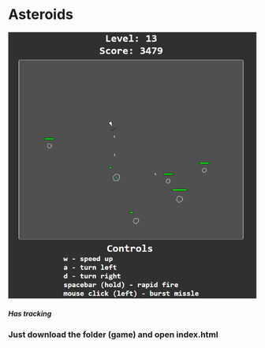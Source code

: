 <h1>Asteroids</h1>
<img src="images/asteroids-game-1.png">
<h5>Has tracking</h5>
<h3>Just download the folder (game) and open index.html<h3>
